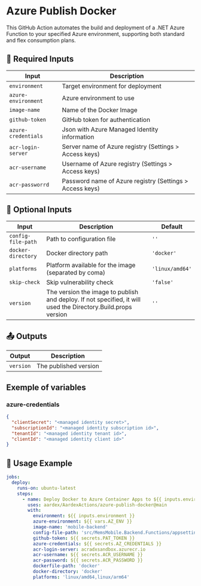 # Azure Publish Docker

This GitHub Action automates the build and deployment of a .NET Azure Function to your specified Azure environment,
supporting both standard and flex consumption plans.

## 🔑 Required Inputs

| Input               | Description                                              |
|---------------------|----------------------------------------------------------|
| `environment`       | Target environment for deployment                        |
| `azure-environment` | Azure environment to use                                 |
| `image-name`        | Name of the Docker Image                                 |
| `github-token`      | GitHub token for authentication                          |
| `azure-credentials` | Json with Azure Managed Identity information             |
| `acr-login-server`  | Server name of Azure registry (Settings > Access keys)   |
| `acr-username`      | Username of Azure registry (Settings > Access keys)      |
| `acr-passworrd`     | Password name of Azure registry (Settings > Access keys) |

## 📝 Optional Inputs

| Input              | Description                                                                                                   | Default         |
|--------------------|---------------------------------------------------------------------------------------------------------------|-----------------|
| `config-file-path` | Path to configuration file                                                                                    | `''`            |
| `docker-directory` | Docker directory path                                                                                         | `'docker'`      |
| `platforms`        | Platform available for the image (separated by coma)                                                          | `'linux/amd64'` |
| `skip-check`       | Skip vulnerability check                                                                                      | `'false'`       |
| `version`          | The version the image to publish and deploy. If not specified, it will used the Directory.Build.props version | `''`            |

## 📤 Outputs

| Output    | Description           |
|-----------|-----------------------|
| `version` | The published version |

## Exemple of variables

### azure-credentials

```json
{
  "clientSecret": "<managed identity secret>",
  "subscriptionId": "<managed identity subscription id>",
  "tenantId": "<managed identity tenant id>",
  "clientId": "<managed identity client id>"
}
```

## 🚀 Usage Example

```yaml 
jobs:
  deploy:
    runs-on: ubuntu-latest
    steps:
      - name: Deploy Docker to Azure Container Apps to ${{ inputs.environment }}
        uses: aardex/AardexActions/azure-publish-docker@main
        with:
          environment: ${{ inputs.environment }}
          azure-environment: ${{ vars.AZ_ENV }}
          image-name: 'mobile-backend'
          config-file-path: 'src/MemsMobile.Backend.Functions/appsettings.json'
          github-token: ${{ secrets.PAT_TOKEN }}
          azure-credentials: ${{ secrets.AZ_CREDENTIALS }}
          acr-login-server: acradxsandbox.azurecr.io
          acr-username: ${{ secrets.ACR_USERNAME }}
          acr-password: ${{ secrets.ACR_PASSWORD }}
          dockerfile-path: 'docker'
          docker-directory: 'docker'
          platforms: 'linux/amd64,linux/arm64'
```